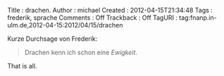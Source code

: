 Title     : drachen.
Author    : michael
Created   : 2012-04-15T21:34:48
Tags      : frederik, sprache
Comments  : Off
Trackback : Off
TagURI    : tag:fnanp.in-ulm.de,2012-04-15:2012/04/15/drachen

Kurze Durchsage von Frederik:

> Drachen kenn ich schon eine _Ewigkeit_.

That is all.
